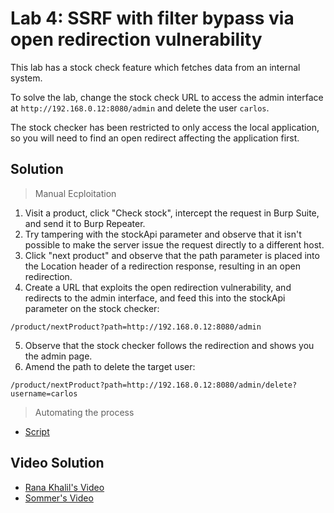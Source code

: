 # Lab 4: SSRF with filter bypass via open redirection vulnerability
This lab has a stock check feature which fetches data from an internal system.

To solve the lab, change the stock check URL to access the admin interface at `http://192.168.0.12:8080/admin` and delete the user `carlos`.

The stock checker has been restricted to only access the local application, so you will need to find an open redirect affecting the application first.

## Solution
> Manual Ecploitation
1. Visit a product, click "Check stock", intercept the request in Burp Suite, and send it to Burp Repeater.
2. Try tampering with the stockApi parameter and observe that it isn't possible to make the server issue the request directly to a different host.
3. Click "next product" and observe that the path parameter is placed into the Location header of a redirection response, resulting in an open redirection.
4. Create a URL that exploits the open redirection vulnerability, and redirects to the admin interface, and feed this into the stockApi parameter on the stock checker:
```
/product/nextProduct?path=http://192.168.0.12:8080/admin
```
5. Observe that the stock checker follows the redirection and shows you the admin page.
6. Amend the path to delete the target user:
```
/product/nextProduct?path=http://192.168.0.12:8080/admin/delete?username=carlos
```
> Automating the process
- [Script](https://github.com/darshannn10/PortSwiggers-Web-Sec-Academy/blob/main/Server-Side%20Request%20Forgery/lab-04/lab-04-script.py)

## Video Solution
- [Rana Khalil's Video](https://youtu.be/iF1BPVTqM10)
- [Sommer's Video](https://youtu.be/MZMGF_qD6DQ)
